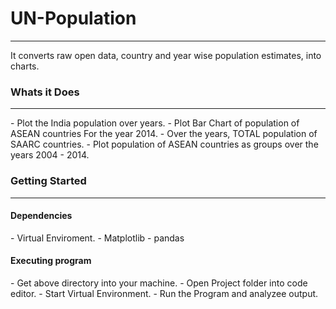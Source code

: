 # UN-Population
<hr />
It converts raw open data, country and year wise population estimates, into charts. 

<h3>Whats it Does</h3>
<hr>
- Plot the India population over years.
-  Plot Bar Chart of population of ASEAN countries For the year   2014.
- Over the years, TOTAL population of SAARC countries.
- Plot population of ASEAN  countries as groups over the years 2004 - 2014.

<h3>Getting Started</h3>
<hr>
<h4>Dependencies</h4>
- Virtual Enviroment.
- Matplotlib
- pandas
<h4>Executing program</h4>
- Get above directory into your machine.
- Open Project folder into code editor.
- Start Virtual Environment.
- Run the Program and analyzee output.






